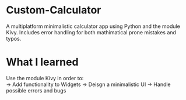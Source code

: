 # Custom-Calculator
A multiplatform minimalistic calculator app using Python and the module Kivy. Includes error handling for both mathimatical prone mistakes and typos.

# What I learned
Use the module Kivy in order to:                                                                                                                                         
     -> Add functionality to Widgets
     -> Deisgn a minimalistic UI
     -> Handle possible errors and bugs
